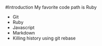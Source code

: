 #Introduction
My favorite code path is Ruby
* Git
* Ruby
* Javascript
* Markdown
* Killing history using git rebase
